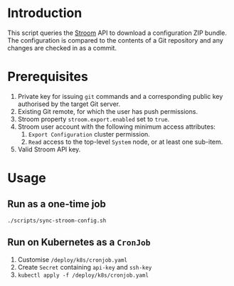 # Introduction

This script queries the [Stroom](https://github.com/gchq/stroom) API to download a configuration ZIP bundle.
The configuration is compared to the contents of a Git repository and any changes are checked in as a commit.

# Prerequisites

1. Private key for issuing `git` commands and a corresponding public key authorised by the target Git server.
1. Existing Git remote, for which the user has push permissions.
1. Stroom property `stroom.export.enabled` set to `true`.
1. Stroom user account with the following minimum access attributes:
   1. `Export Configuration` cluster permission.
   1. `Read` access to the top-level `System` node, or at least one sub-item.
1. Valid Stroom API key.

# Usage

## Run as a one-time job

```shell
./scripts/sync-stroom-config.sh
```

## Run on Kubernetes as a `CronJob`

1. Customise `/deploy/k8s/cronjob.yaml`
1. Create `Secret` containing `api-key` and `ssh-key`
1. `kubectl apply -f /deploy/k8s/cronjob.yaml`
